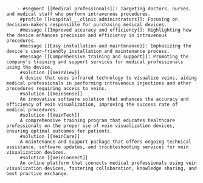         - #segment [[Medical professionals]]: Targeting doctors, nurses, and medical staff who perform intravenous procedures.
         #profile [[Hospital___clinic administrators]]: Focusing on decision-makers responsible for purchasing medical devices.
         #message [[Improved accuracy and efficiency]]: Highlighting how the device enhances precision and efficiency in intravenous procedures.
         #message [[Easy installation and maintenance]]: Emphasizing the device's user-friendly installation and maintenance process.
         #message [[Comprehensive training and support]]: Promoting the company's training and support services for medical professionals using the device.
         #solution [[VeinView]]
         A device that uses infrared technology to visualize veins, aiding medical professionals in performing intravenous injections and other procedures requiring access to veins.
         #solution [[VeinSense]]
         An innovative software solution that enhances the accuracy and efficiency of vein visualization, improving the success rate of medical procedures.
         #solution [[VeinTech]]
         A comprehensive training program that educates healthcare professionals on the proper use of vein visualization devices, ensuring optimal outcomes for patients.
         #solution [[VeinCare]]
         A maintenance and support package that offers ongoing technical assistance, software updates, and troubleshooting services for vein visualization devices.
         #solution [[VeinConnect]]
         An online platform that connects medical professionals using vein visualization devices, fostering collaboration, knowledge sharing, and best practice exchange.



